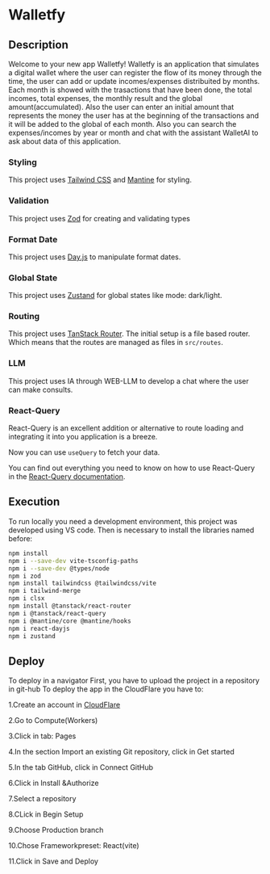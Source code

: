 
# Walletfy

## Description

Welcome to your new app Walletfy!
Walletfy is an application that simulates a digital wallet where the user can register the flow of its money through the time, the user can add or update incomes/expenses distribuited by months. Each month is showed with the trasactions that have been done, the total incomes, total expenses, the monthly result and the global amount(accumulated). Also the user can enter an initial amount that represents the money the user has at the beginning of the transactions and it will be added to the global of each month.
Also you can search the expenses/incomes by year or month and chat with the assistant WalletAI to ask about data of this application.

### Styling

This project uses [Tailwind CSS](https://tailwindcss.com/) and [Mantine](https://mantine.dev/) for styling.

### Validation

This project uses  [Zod](https://zod.dev/v4) for creating and validating types

### Format Date

This project uses [Day.js](https://day.js.org/) to manipulate format dates.

### Global State

This project uses  [Zustand](https://www.npmjs.com/package/zustand) for global states like mode: dark/light.

### Routing

This project uses [TanStack Router](https://tanstack.com/router). The initial setup is a file based router. Which means that the routes are managed as files in `src/routes`.

### LLM

This project uses IA through  WEB-LLM to develop a chat where the user can make consults.

### React-Query

React-Query is an excellent addition or alternative to route loading and integrating it into you application is a breeze.

Now you can use `useQuery` to fetch your data.

You can find out everything you need to know on how to use React-Query in the [React-Query documentation](https://tanstack.com/query/latest/docs/framework/react/overview).

## Execution

To run locally you need a development environment, this project was developed using VS code. Then is necessary to install the libraries named before:

```bash
npm install
npm i --save-dev vite-tsconfig-paths 
npm i --save-dev @types/node
npm i zod
npm install tailwindcss @tailwindcss/vite
npm i tailwind-merge
npm i clsx
npm install @tanstack/react-router
npm i @tanstack/react-query
npm i @mantine/core @mantine/hooks 
npm i react-dayjs
npm i zustand
```

## Deploy

To deploy in a navigator
First, you have to upload the project in a repository in git-hub
To deploy the app in the CloudFlare you have to:

1.Create an account in [CloudFlare](https://www.cloudflare.com/es-es/)

2.Go to Compute(Workers)

3.Click in tab: Pages

4.In the section Import an existing Git repository, click in Get started

5.In the tab GitHub, click in Connect GitHub

6.Click in Install &Authorize

7.Select a repository

8.CLick in Begin Setup

9.Choose Production branch

10.Chose Frameworkpreset: React(vite)

11.Click in Save and Deploy
